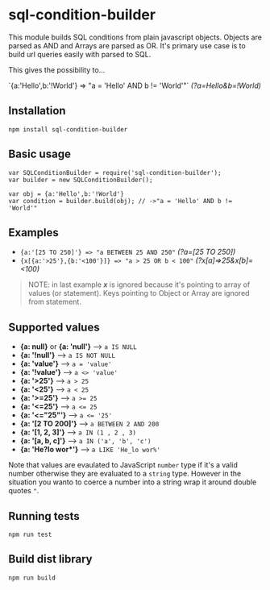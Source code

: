 # sql-condition-builder

This module builds SQL conditions from plain javascript objects. Objects are parsed as AND and Arrays are parsed as OR. It's primary use case is to build url queries easily with parsed to SQL.

This gives the possibility to...

\`{a:'Hello',b:'!World'} => "a = 'Hello' AND b != 'World'"` *(?a=Hello&b=!World)*


## Installation

	npm install sql-condition-builder

## Basic usage

	var SQLConditionBuilder = require('sql-condition-builder');
	var builder = new SQLConditionBuilder();

	var obj = {a:'Hello',b:'!World'}
	var condition = builder.build(obj); // ->"a = 'Hello' AND b != 'World'"

## Examples

* `{a:'[25 TO 250]'} => "a BETWEEN 25 AND 250"` *(?a=[25 TO 250])*
* `{x[{a:'>25'},{b:'<100'}]} => "a > 25 OR b < 100"` *(?x[a]=>25&x[b]=<100)*


> NOTE: in last example ***x*** is ignored because it's pointing to array of values (or statement). Keys pointing to Object or Array are ignored from statement.


## Supported values

* **{a: null}** or **{a: 'null'}** –> `a IS NULL`
* **{a: '!null'}** –> `a IS NOT NULL`
* **{a: 'value'}** –> `a = 'value'`
* **{a: '!value'}** –> `a <> 'value'`
* **{a: '>25'}** –> `a > 25`
* **{a: '<25'}** –> `a < 25`
* **{a: '>=25'}** –> `a >= 25`
* **{a: '<=25'}** –> `a <= 25`
* **{a: '<="25"'}** –> `a <= '25'`
* **{a: '[2 TO 200]'}** –> `a BETWEEN 2 AND 200`
* **{a: '[1, 2, 3]'}** –> `a IN (1 , 2 , 3)`
* **{a: '[a, b, c]'}** –> `a IN ('a', 'b', 'c')`
* **{a: 'He?lo wor\*'}** –> `a LIKE 'He_lo wor%'`

Note that values are evaulated to JavaScript `number` type if it's a valid number otherwise they are evaluated to a `string` type. However in the situation you wanto to coerce a number into a string wrap it around double quotes `"`.


## Running tests

	npm run test


## Build dist library

	npm run build
